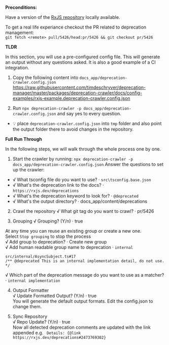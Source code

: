 **Preconditions:**

Have a version of the [RxJS repository](https://github.com/ReactiveX/rxjs) locally available.

To get a real life experiance checkout the PR related to deprecation management:  
`git fetch <remote> pull/5426/head:pr/5426 && git checkout pr/5426`

**TLDR**  

In this section, you will use a pre-configured config file. This will generate an output without any questions asked.
It is also a good example of a CI integration.

1. Copy the following content into `docs_app/deprecation-crawler.config.json`  
https://raw.githubusercontent.com/timdeschryver/deprecation-manager/master/packages/deprecation-crawler/docs/config-examples/rxjs-example.deprecation-crawler.config.json

2. Run `npx deprecation-crawler -p docs_app/deprecation-crawler.config.json` and say yes to every question.
- 💡 place `deprecation-crawler.config.json` into `tmp` folder and also point the output folder there to avoid changes in the repository. 

**Full Run Through**  

In the following steps, we will walk through the whole process one by one.

1. Start the crawler by running: `npx deprecation-crawler -p docs_app/deprecation-crawler.config.json`
Answer the questions to set up the crawler:
- √ What tsconfig file do you want to use? · `src\tsconfig.base.json`
- √ What's the deprecation link to the docs? · `https://rxjs.dev/deprecations`
- √ What's the deprecation keyword to look for? · `@deprecated`
- √ What's the output directory? · docs_app/content/deprecations
2. Crawl the repository
√ What git tag do you want to crawl? · pr/5426

3. Grouping
√ Grouping? (Y/n) · true

At any time you can reuse an existing group or create a new one.  
Select `Stop grouping` to stop the process  
√ Add group to deprecation? · Create new group  
√ Add human readable group name to deprecation · `internal`  
```
src/internal/AsyncSubject.ts#17
/** @deprecated This is an internal implementation detail, do not use. */
```
√ Which part of the deprecation message do you want to use as a matcher? · `internal implementation`

4. Output Formatter  
√ Update Formatted Output? (Y/n) · true  
You will generate the default output formats. Edit the config.json to change them.

5. Sync Repository  
√ Repo Update? (Y/n) · true  
Now all detected deprecation comments are updated with the link appended e.g. ` Details: {@link https://rxjs.dev/deprecations#2473769302}`


